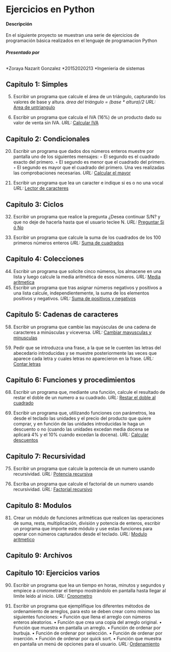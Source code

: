 # Ejercicios en Python

#### **Descripción**
En el siguiente proyecto se muestran una serie de ejercicios de programación básica realizados en el lenguaje de programacion Python
###### **Presentado por**
*Zoraya Nazarit Gonzalez
*20152020213
*Ingenieria de sistemas

## Capitulo 1: Simples
5. Escribir un programa que calcule el área de un triángulo, capturando los valores de base y altura.
*área del triángulo = (base * altura)/2*
*URL:* [Area de untriangulo](https://github.com/ZorayaNazarit/EjerciciosPython/blob/master/EjerciciosSimples/Area%20de%20un%20triangulo.py)

11. Escribir un programa que calcula el IVA (16%) de un producto dado su valor de venta sin IVA.
*URL:* [Calcular IVA](https://github.com/ZorayaNazarit/EjerciciosPython/blob/master/EjerciciosSimples/IVA.py)

## Capitulo 2: Condicionales
20. Escribir un programa que dados dos números enteros muestre por pantalla uno de los
siguientes mensajes:
◦ El segundo es el cuadrado exacto del primero.
◦ El segundo es menor que el cuadrado del primero.
◦ El segundo es mayor que el cuadrado del primero.
Una ves realizadas las comprobaciones necesarias.
*URL:* [Calcular el mayor](https://github.com/ZorayaNazarit/EjerciciosPython/blob/master/EjerciciosCondicionales/Mayor.py)

22. Escribir un programa que lea un caracter e indique si es o no una vocal
*URL:* [Lector de caracteres](https://github.com/ZorayaNazarit/EjerciciosPython/blob/master/EjerciciosCondicionales/Vocales.py)
## Capitulo 3: Ciclos
32. Escribir un programa que realice la pregunta ¿Desea continuar S/N? y que no deje de
hacerla hasta que el usuario teclee N.
*URL:* [Preguntar Si ó No](https://github.com/ZorayaNazarit/EjerciciosPython/blob/master/EjerciciosCiclos/Pregunta%20S_N.py)

40. Escribir un programa que calcule la suma de los cuadrados de los 100 primeros números
enteros
*URL:* [Suma de cuadrados](https://github.com/ZorayaNazarit/EjerciciosPython/blob/master/EjerciciosCiclos/Suma%20de%20cuadrados.py)
## Capitulo 4: Colecciones
44. Escribir un programa que solicite cinco números, los almacene en una lista y luego calcule
la media aritmética de esos números.
*URL:* [Media aritmetica](https://github.com/ZorayaNazarit/EjerciciosPython/blob/master/EjerciciosColecciones/Media%20Aritmetica.py)
46. Escribir un programa que tras asignar números negativos y positivos a una lista calcule,
independientemente, la suma de los elementos positivos y negativos. 
*URL:* [Suma de positivos y negativos](https://github.com/ZorayaNazarit/EjerciciosPython/blob/master/EjerciciosColecciones/Suma%20positivos%20y%20negativos.py)
## Capitulo 5: Cadenas de caracteres
58. Escribir un programa que cambie las mayúsculas de una cadena de caracteres a minúsculas y
viceversa.
*URL:* [Cambiar mayusculas y minusculas](https://github.com/ZorayaNazarit/EjerciciosPython/blob/master/EjerciciosCadenasCaracteres/Cambia%20Mayusculas%20y%20Minusculas.py)

60. Pedir que se introduzca una frase, a la que se le cuenten las letras del abecedario
introducidas y se muestre posteriormente las veces que aparece cada letra y cuales letras no
aparecieron en la frase. 
*URL:* [Contar letras](https://github.com/ZorayaNazarit/EjerciciosPython/blob/master/EjerciciosCadenasCaracteres/Cuenta%20letras.py)

## Capitulo 6: Funciones y procedimientos
68. Escribir un programa que, mediante una función, calcule el resultado de restar el doble de un
numero a su cuadrado.
*URL:* [Restar el doble al cuadrado](https://github.com/ZorayaNazarit/EjerciciosPython/blob/master/EjerciciosFunciones/Restar%20el%20doble.py)

69. Escribir un programa que, utilizando funciones con parámetros, lea desde el teclado las
unidades y el precio del producto que quiere comprar, y en función de las unidades
introducidas le haga un descuento o no (cuando las unidades excedan media docena se
aplicará 4% y el 10% cuando excedan la docena). 
*URL:* [Calcular descuentos](https://github.com/ZorayaNazarit/EjerciciosPython/blob/master/EjerciciosFunciones/Descuentos.py)

## Capitulo 7: Recursividad
75. Escribir un programa que calcule la potencia de un numero usando recursividad.
*URL:* [Potencia recursiva](https://github.com/ZorayaNazarit/EjerciciosPython/blob/master/EjerciciosRecursivos/Potencia.py)

76. Escriba un programa que calcule el factorial de un numero usando recursividad.
*URL:* [Factorial recursivo](https://github.com/ZorayaNazarit/EjerciciosPython/blob/master/EjerciciosRecursivos/Factorial.py)

## Capitulo 8: Modulos
81. Crear un módulo de funciones aritméticas que realicen las operaciones de suma, resta,
multiplicación, división y potencia de enteros, escribir un programa que importe este
módulo y use estas funciones para operar con números capturados desde el teclado.
*URL:* [Modulo aritmetico](https://github.com/ZorayaNazarit/EjerciciosPython/blob/master/EjerciciosRecursivos/Factorial.py)

## Capitulo 9: Archivos

## Capitulo 10: Ejercicios varios
90. Escribir un programa que lea un tiempo en horas, minutos y segundos y empiece a
cronometrar el tiempo mostrándolo en pantalla hasta llegar al limite leído al inicio.
*URL:* [Cronometro](https://github.com/ZorayaNazarit/EjerciciosPython/blob/master/EjerciciosVarios/Cronometro.py)

92. Escribir un programa que ejemplifique los diferentes métodos de ordenamiento de arreglos,
para esto se deben crear como mínimo las siguientes funciones:
• Función que llena el arreglo con números enteros aleatorios.
• Función que crea una copia del arreglo original.
• Función que muestra en pantalla un arreglo.
• Función de ordenar por burbuja.
• Función de ordenar por selección.
• Función de ordenar por inserción.
• Función de ordenar por quick sort.
• Función que muestra en pantalla un menú de opciones para el usuario.
*URL:* [Ordenamiento](https://github.com/ZorayaNazarit/EjerciciosPython/blob/master/EjerciciosVarios/Ordenamiento.py)




